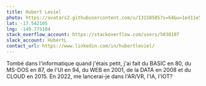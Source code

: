 ```yaml
---
title: Hubert Leviel
photo: https://avatars2.githubusercontent.com/u/13158585?s=64&u=1ed11e593f9a518aa0ebd2ed7b35fdd444d74f25&v=4
lat: -17.542105
lng: -149.775104
stack_overflow_account: https://stackoverflow.com/users/5038107
slack_account: HubertL
contact_url: https://www.linkedin.com/in/hubertleviel/
---
```

Tombé dans l'informatique quand j'étais petit, j'ai fait du BASIC en 80, du MS-DOS en 87, de l'UI en 94, du WEB en 2001, de la DATA en 2008 et du CLOUD en 2015. 
En 2022, me lancerai-je dans l'AR/VR, l'IA, l'IOT?
